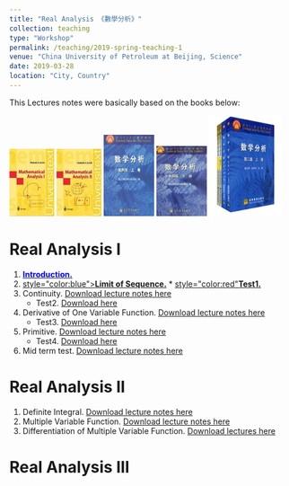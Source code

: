 ```yaml
---
title: "Real Analysis 《數學分析》"
collection: teaching
type: "Workshop"
permalink: /teaching/2019-spring-teaching-1
venue: "China University of Petroleum at Beijing, Science"
date: 2019-03-28
location: "City, Country"
---
```


This Lectures notes were basically based on the books below:

<img src="../images/zorich1.png" width = "80" height = "120">
<img src="../images/zorich2.png" width = "80" height = "120">
<img src="../images/huadongtext1.png" width = "90" height = "145">
<img src="../images/huadongtext2.png" width = "90" height = "125">
<img src="../images/fudantext.png" width = "130" height = "180">


Real Analysis I
======
1. [<span style="color:blue">**Introduction.**</span>](http://wuguoning.github.io/files/introduction.pdf)
2. [<span> style="color:blue">**Limit of Sequence.**</span>](http://wuguoning.github.io/files/limits.pdf)
        * [<span> style="color:red"**Test1.**</span>](http://wuguoning.github.io/files/test1.pdf)
3. Continuity.
[Download lecture notes here](http://wuguoning.github.io/files/continuity.pdf)
    * Test2.
[Download here](http://wuguoning.github.io/files/test2.pdf)
4. Derivative of One Variable Function.
[Download lecture notes here](http://wuguoning.github.io/files/derivative.pdf)
    * Test3. 
[Download here](http://wuguoning.github.io/files/test3.pdf)
5. Primitive.
[Download lecture notes here](http://wuguoning.github.io/files/primitive.pdf)
    * Test4. 
[Download here](http://wuguoning.github.io/files/test4.pdf)
6. Mid term test.
[Download lecture notes here](http://wuguoning.github.io/files/midtermtest18-19-1.pdf)

Real Analysis II
======
1. Definite Integral.
[Download lecture notes here](http://wuguoning.github.io/files/integral.pdf)
2. Multiple Variable Function.
[Download lecture notes here](http://wuguoning.github.io/files/mul_var_fun.pdf)
2. Differentiation of Multiple Variable Function.
[Download lectures here](http://wuguoning.github.io/files/diff_multi_var.pdf)

Real Analysis III
======


